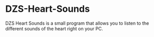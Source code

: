 # DZS-Heart-Sounds
DZS Heart Sounds is a small program that allows you to listen to the different sounds of the heart right on your PC.
